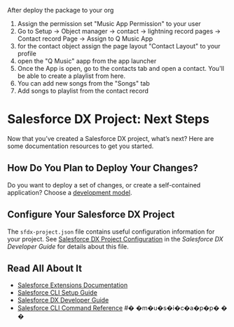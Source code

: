 After deploy the package to your org
 1) Assign the permission set "Music App Permission" to your user
 2) Go to Setup -> Object manager -> contact -> lightning record pages -> Contact record Page -> Assign to Q Music App
 3) for the contact object assign the page layout "Contact Layout" to your profile
 4) open the "Q Music" aapp from the app launcher
 5) Once the App is open, go to the contacts tab and open a contact. You'll be able to create a playlist from here.
 6) You can add new songs from the "Songs" tab
 7) Add songs to playlist from the contact record



# Salesforce DX Project: Next Steps

Now that you’ve created a Salesforce DX project, what’s next? Here are some documentation resources to get you started.

## How Do You Plan to Deploy Your Changes?

Do you want to deploy a set of changes, or create a self-contained application? Choose a [development model](https://developer.salesforce.com/tools/vscode/en/user-guide/development-models).

## Configure Your Salesforce DX Project

The `sfdx-project.json` file contains useful configuration information for your project. See [Salesforce DX Project Configuration](https://developer.salesforce.com/docs/atlas.en-us.sfdx_dev.meta/sfdx_dev/sfdx_dev_ws_config.htm) in the _Salesforce DX Developer Guide_ for details about this file.

## Read All About It

- [Salesforce Extensions Documentation](https://developer.salesforce.com/tools/vscode/)
- [Salesforce CLI Setup Guide](https://developer.salesforce.com/docs/atlas.en-us.sfdx_setup.meta/sfdx_setup/sfdx_setup_intro.htm)
- [Salesforce DX Developer Guide](https://developer.salesforce.com/docs/atlas.en-us.sfdx_dev.meta/sfdx_dev/sfdx_dev_intro.htm)
- [Salesforce CLI Command Reference](https://developer.salesforce.com/docs/atlas.en-us.sfdx_cli_reference.meta/sfdx_cli_reference/cli_reference.htm)
#� �m�u�s�i�c�a�p�p�
�
�
